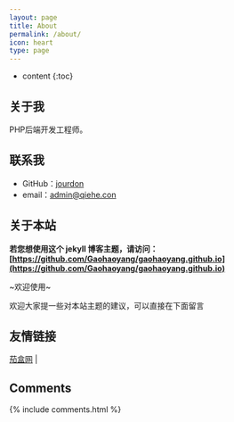 ```yaml
---
layout: page
title: About
permalink: /about/
icon: heart
type: page
---
```


* content
{:toc}

## 关于我


PHP后端开发工程师。


## 联系我

* GitHub：[jourdon](https://github.com/jourdon)
* email：admin@qiehe.con


## 关于本站

**若您想使用这个 jekyll 博客主题，请访问：[https://github.com/Gaohaoyang/gaohaoyang.github.io](https://github.com/Gaohaoyang/gaohaoyang.github.io)**

~欢迎使用~

欢迎大家提一些对本站主题的建议，可以直接在下面留言


## 友情链接

[茄盒网](http://www.qiehe.net) \| 

## Comments

{% include comments.html %}
